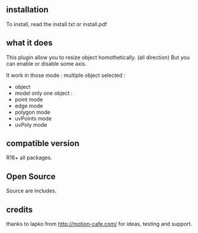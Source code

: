 ## installation

To install, read the install.txt or install.pdf

## what it does

This plugin allow you to resize object homothetically. (all direction)
But you can enable or disable some axis.

It work in those mode :
 multiple object selected : 
- object 
- model 
 only one object : 
- point mode 
- edge mode
- polygon mode
- uvPoints mode 
- uvPoly mode


## compatible version 
R16+ all packages.

## Open Source

Source are includes.


## credits

thanks to lapko from http://motion-cafe.com/ for ideas, testing and support.